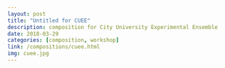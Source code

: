 ```yaml
---
layout: post
title: "Untitled for CUEE"
description: composition for City University Experimental Ensemble
date: 2018-03-29
categories: [composition, workshop]
link: /compositions/cuee.html
img: cuee.jpg
---
```

